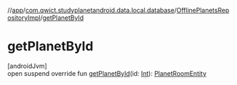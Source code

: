 //[app](../../../index.md)/[com.qwict.studyplanetandroid.data.local.database](../index.md)/[OfflinePlanetsRepositoryImpl](index.md)/[getPlanetById](get-planet-by-id.md)

# getPlanetById

[androidJvm]\
open suspend override fun [getPlanetById](get-planet-by-id.md)(id: [Int](https://kotlinlang.org/api/latest/jvm/stdlib/kotlin/-int/index.html)): [PlanetRoomEntity](../../com.qwict.studyplanetandroid.data.local.schema/-planet-room-entity/index.md)
